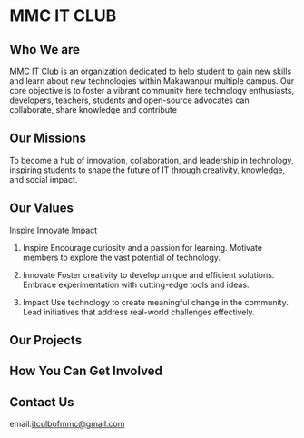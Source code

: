 <!-- <img src="./assets/club_logo.jpeg" height="100px"> -->

# MMC IT CLUB

## Who We are
MMC IT Club is an organization dedicated to help student to gain new skills and learn about new technologies within Makawanpur multiple campus. Our core objective is to foster a vibrant community here technology enthusiasts, developers, teachers, students and open-source advocates can collaborate, share knowledge and contribute 

## Our Missions
To become a hub of innovation, collaboration, and leadership in technology, inspiring students to shape the future of IT through creativity, knowledge, and social impact.

## Our Values
Inspire Innovate Impact

1. Inspire
Encourage curiosity and a passion for learning.
Motivate members to explore the vast potential of technology.

3. Innovate
Foster creativity to develop unique and efficient solutions.
Embrace experimentation with cutting-edge tools and ideas.

5. Impact
Use technology to create meaningful change in the community.
Lead initiatives that address real-world challenges effectively.
## Our Projects

## How You Can Get Involved

## Contact Us
email:itculbofmmc@gmail.com
